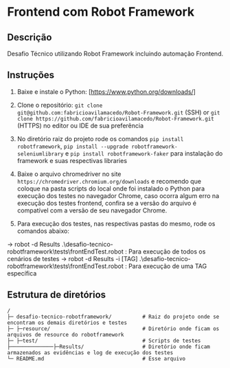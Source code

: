 # Frontend com Robot Framework

## Descrição
Desafio Técnico utilizando Robot Framework incluindo automação Frontend.

## Instruções
1. Baixe e instale o Python: [https://www.python.org/downloads/]

2. Clone o repositório: `git clone git@github.com:fabricioavilamacedo/Robot-Framework.git` (SSH) or `git clone https://github.com/fabricioavilamacedo/Robot-Framework.git` (HTTPS) no editor ou IDE de sua preferência

3. No diretório raiz do projeto rode os comandos `pip install robotframework`, `pip install --upgrade robotframework-seleniumlibrary` e `pip install robotframework-faker` para instalação do framework e suas respectivas libraries

4. Baixe o arquivo chromedriver no site `https://chromedriver.chromium.org/downloads` e recomendo que coloque na pasta scripts do local onde foi instalado o Python para execução dos testes no navegador Chrome, caso ocorra algum erro na execução dos testes frontend, confira se a versão do arquivo é compatível com a versão de seu navegador Chrome.

5. Para execução dos testes, nas respectivas pastas do mesmo, rode os comandos abaixo:

-> robot -d Results .\desafio-tecnico-robotframework\tests\frontEndTest.robot   : Para execução de todos os cenários de testes
-> robot -d Results -i [TAG] .\desafio-tecnico-robotframework\tests\frontEndTest.robot  : Para execução de uma TAG específica


## Estrutura de diretórios
```
/
├─ desafio-tecnico-robotframework/          # Raiz do projeto onde se encontram os demais diretórios e testes
├─ ├─resource/                              # Diretório onde ficam os arquivos de resource do robotframework
├─ ├─test/                                  # Scripts de testes
├──────────────├─Results/                   # Diretório onde ficam armazenados as evidências e log de execução dos testes
└─ README.md                                # Esse arquivo
```
